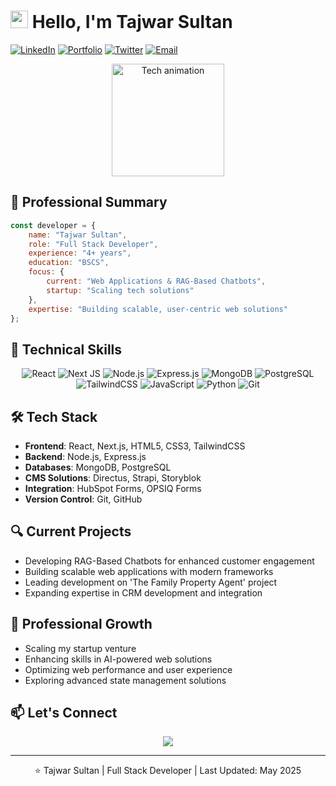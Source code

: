 # <img src="https://media.giphy.com/media/hvRJCLFzcasrR4ia7z/giphy.gif" width="28"> Hello, I'm Tajwar Sultan

[![LinkedIn](https://img.shields.io/badge/LinkedIn-0077B5?style=for-the-badge&logo=linkedin&logoColor=white)](your-linkedin-link)
[![Portfolio](https://img.shields.io/badge/Portfolio-FF5722?style=for-the-badge&logo=google-chrome&logoColor=white)](your-portfolio-link)
[![Twitter](https://img.shields.io/badge/Twitter-1DA1F2?style=for-the-badge&logo=twitter&logoColor=white)](your-twitter-link)
[![Email](https://img.shields.io/badge/Email-D14836?style=for-the-badge&logo=gmail&logoColor=white)](mailto:your-email@gmail.com)

<div align="center">
  <img height="180" src="https://user-images.githubusercontent.com/74038190/229223263-cf2e4b07-2615-4f87-9c38-e37600f8381a.gif" alt="Tech animation"/>
</div>

## 💼 Professional Summary

```javascript
const developer = {
    name: "Tajwar Sultan",
    role: "Full Stack Developer",
    experience: "4+ years",
    education: "BSCS",
    focus: {
        current: "Web Applications & RAG-Based Chatbots",
        startup: "Scaling tech solutions"
    },
    expertise: "Building scalable, user-centric web solutions"
};
```

## 🚀 Technical Skills

<div align="center">
  
  ![React](https://img.shields.io/badge/react-%2320232a.svg?style=for-the-badge&logo=react&logoColor=%2361DAFB)
  ![Next JS](https://img.shields.io/badge/Next-black?style=for-the-badge&logo=next.js&logoColor=white)
  ![Node.js](https://img.shields.io/badge/Node.js-43853D?style=for-the-badge&logo=node.js&logoColor=white)
  ![Express.js](https://img.shields.io/badge/Express.js-404D59?style=for-the-badge)
  ![MongoDB](https://img.shields.io/badge/MongoDB-%234ea94b.svg?style=for-the-badge&logo=mongodb&logoColor=white)
  ![PostgreSQL](https://img.shields.io/badge/PostgreSQL-%23316192.svg?style=for-the-badge&logo=postgresql&logoColor=white)
  ![TailwindCSS](https://img.shields.io/badge/tailwindcss-%2338B2AC.svg?style=for-the-badge&logo=tailwind-css&logoColor=white)
  ![JavaScript](https://img.shields.io/badge/JavaScript-F7DF1E?style=for-the-badge&logo=javascript&logoColor=black)
  ![Python](https://img.shields.io/badge/Python-3776AB?style=for-the-badge&logo=python&logoColor=white)
  ![Git](https://img.shields.io/badge/git-%23F05033.svg?style=for-the-badge&logo=git&logoColor=white)
  
</div>

## 🛠️ Tech Stack

- **Frontend**: React, Next.js, HTML5, CSS3, TailwindCSS
- **Backend**: Node.js, Express.js
- **Databases**: MongoDB, PostgreSQL
- **CMS Solutions**: Directus, Strapi, Storyblok
- **Integration**: HubSpot Forms, OPSIQ Forms
- **Version Control**: Git, GitHub

## 🔍 Current Projects

- Developing RAG-Based Chatbots for enhanced customer engagement
- Building scalable web applications with modern frameworks
- Leading development on 'The Family Property Agent' project
- Expanding expertise in CRM development and integration

## 🌱 Professional Growth

- Scaling my startup venture
- Enhancing skills in AI-powered web solutions
- Optimizing web performance and user experience
- Exploring advanced state management solutions

## 📫 Let's Connect

<div align="center">
  <a href="your-calendly-link">
    <img src="https://img.shields.io/badge/Schedule_Meeting-4285F4?style=for-the-badge&logo=google-calendar&logoColor=white" />
  </a>
</div>

---

<div align="center">
  ⭐️ Tajwar Sultan | Full Stack Developer | Last Updated: May 2025
</div>
